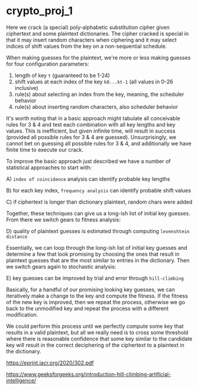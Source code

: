 # crypto_proj_1

Here we crack (a special) poly-alphabetic substitution cipher given ciphertext and some plaintext dictionaries. The cipher cracked is special in that it may insert random characters when ciphering and it may select indices of shift values from the key on a non-sequential schedule.

When making guesses for the plaintext, we're more or less making guesses for four configuration parameters:

1) length of key `t` (guaranteed to be 1-24)
2) shift values at each index of the key `k0...kt-1` (all values in 0-26 inclusive)
3) rule(s) about selecting an index from the key, meaning, the scheduler behavior
4) rule(s) about inserting random characters, also scheduler behavior

It's worth noting that in a basic approach might tabulate all conceivable rules for 3 & 4 and test each combination with all key lengths and key values. This is inefficient, but given infinite time, will result in success (provided all possible rules for 3 & 4 are guessed). Unsurprisingly, we cannot bet on guessing all possible rules for 3 & 4, and additionally we have finite time to execute our crack.

To improve the basic approach just described we have a number of statistical approaches to start with:

A) `index of coincidence` analysis can identify probable key lengths

B) for each key index, `frequency analysis` can identify probable shift values

C) if ciphertext is longer than dictionary plaintext, random chars were added

Together, these techniques can give us a long-ish list of initial key guesses. From there we switch gears to fitness analysis:

D) quality of plaintext guesses is estimated through computing `levenshtein distance`

Essentially, we can loop through the long-ish list of initial key guesses and determine a few that look promising by choosing the ones that result in plaintext guesses that are the most similar to entries in the dictionary. Then we switch gears again to stochastic analysis:

E) key guesses can be improved by trial and error through `hill-climbing`

Basically, for a handful of our promising looking key guesses, we can iteratively make a change to the key and compute the fitness. If the fitness of the new key is improved, then we repeat the process, otherwise we go back to the unmodified key and repeat the process with a different modification.

We could perform this process until we perfectly compute some key that results in a valid plaintext, but all we really need is to cross some threshold where there is reasonable confidence that some key similar to the candidate key will result in the correct deciphering of the ciphertext to a plaintext in the dictionary.

https://eprint.iacr.org/2020/302.pdf

https://www.geeksforgeeks.org/introduction-hill-climbing-artificial-intelligence/

